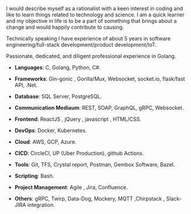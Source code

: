 I would describe myself as a rationalist with a keen interest in coding and like to learn things related to technology and science. I am a quick learner and my objective in life is to be a part of something that brings about a change and would happily contribute to causing.

Technically speaking I have experience of about 5 years in software engineering/full-stack development/product development/IoT.

Passionate, dedicated, and diligent professional experience in Golang.

- **Languages**: C, Golang, Python, C#.

- **Frameworks**: Gin-gonic , Gorilla/Mux, Websocket, socket.io, flask/fast API, .Net.

- **Database**: SQL Server, PostgreSQL.

- **Communication Mediaum**: REST, SOAP, GraphQL, gRPC, Websocket.

- **Frontend**: ReactJS , jQuery , javascript , HTML/CSS.

- **DevOps**: Docker, Kubernetes.

- **Cloud**: AWS, GCP, Azure.

- **CICD**: CircleCI, UP (Uber Production), github Actions.

- **Tools**: Git, TFS, Crystal report, Postman, Gembox Software, Bazel.

- **Scripting**: Bash.

- **Project Management**: Agile , Jira, Confluence.

- **Others**: gRPC, Twirp, Data-Dog, Mockery, MQTT ,Chirpstack , Slack-JIRA integration.

<!--- - 👋 Hi, I’m @alok-sonker
- 👀 I’m interested in ...
- 🌱 I’m currently learning ...
- 💞️ I’m looking to collaborate on ...
- 📫 How to reach me ...

<!---
alok-sonker/alok-sonker is a ✨ special ✨ repository because its `README.md` (this file) appears on your GitHub profile.
You can click the Preview link to take a look at your changes.
--->

